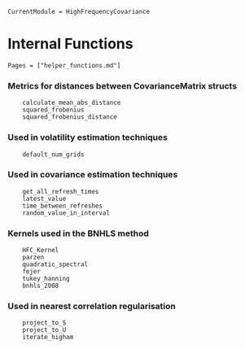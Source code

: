 ```@meta
CurrentModule = HighFrequencyCovariance
```

# Internal Functions

```@index
Pages = ["helper_functions.md"]
```

### Metrics for distances between CovarianceMatrix structs

```@docs
    calculate_mean_abs_distance
    squared_frobenius
    squared_frobenius_distance
```

### Used in volatility estimation techniques

```@docs
    default_num_grids
```

### Used in covariance estimation techniques

```@docs
    get_all_refresh_times
    latest_value
    time_between_refreshes
    random_value_in_interval
```

### Kernels used in the BNHLS method

```@docs
    HFC_Kernel
    parzen
    quadratic_spectral
    fejer
    tukey_hanning
    bnhls_2008
```

### Used in nearest correlation regularisation
```@docs
    project_to_S
    project_to_U
    iterate_higham
```
